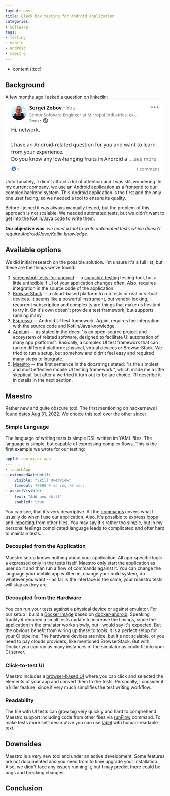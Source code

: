 ```yaml
---
layout: post
title: Black box testing for Android application
categories:
- software
tags:
- testing
- mobile
- android
- maestro
---
```



* content
{:toc}

## Background

A few months ago I asked a question on linkedin:
![linkedin_post](/assets/images/android-black-box-testing/linked_in_post_android_testing.png)

Unfortunately, it didn't attract a lot of attention and I was still wondering.
In my current company, we use an Android application as a frontend to our complex backend system.
This Android application is the first and the only one user facing, so we needed a tool to ensure its quality.

Before I joined it was always manually tested, but the problem of this approach is not scalable.
We needed automated tests, but we didn't want to get into the Kotlin/Java code to write them.

**Our objective was**: _we need a tool to write automated tests which doesn't require Android/Java/Kotlin knowledge._

## Available options

We did initial research on the possible solution.
I'm unsure it's a full list, but these are the things we've found:
1. [screenshot-tests-for-android](https://facebook.github.io/screenshot-tests-for-android) -- a [snapshot testing](https://en.wikipedia.org/wiki/Software_testing#Output_comparison_testing) testing tool, but a little unflexible if UI of your application changes often. Also, requires integration in the source code of the application.
2. [BrowserStack](https://www.browserstack.com/app-live) -- a cloud-based platform to run tests or real or virtual devices. It seems like a powerful instrument, but vendor-locking, recurrent subscription and complexity are things that make us hesitant to try it. On it's own doesn't provide a test framework, but supports running many.
3. [Espresso](https://developer.android.com/training/testing/espresso) -- Android UI test framework. Again, requires the integration with the source code and Kotlin/Java knowledge.
4. [Appium](http://appium.io/docs/en/2.1/) -- as stated in the docs: "is an open-source project and ecosystem of related software, designed to facilitate UI automation of many app platforms". Basically, a complex UI test framework that can run on different platform: physical, virtual devices or BrowserStack. We tried to run a setup, but somehow and didn't feel easy and required many steps to integrate.
5. [Maestro](https://maestro.mobile.dev) -- the first sentence in the docstrings stated: "is the simplest and most effective mobile UI testing framework.", which made me a little skeptical, but after a we tried it turn out to be are choice. I'll describe it in details in the next section.

## Maestro

Rather new and quite obscure tool.
The first mentioning on hackernews I found [dates Aug 31, 2022](https://news.ycombinator.com/item?id=32664686).
We choice this tool over the other since:

### Simple Language

The language of writing tests is simple DSL written im YAML files. The language is simple, but capable of expressing complex flows.
This is the first example we wrote for our testing:
```yaml
appId: com.mirai.app
---
- launchApp
- extendedWaitUntil:
    visible: "Skill Overview"
    timeout: 70000 # ms (eq 70 sec)
- assertVisible:
    text: "Add new skill"
    enabled: true
```
You can see, that it's very descriptive. All the [commands](https://maestro.mobile.dev/api-reference/commands) covers what I usually do when I use our application.
Also, it's possible to express [loops](https://maestro.mobile.dev/api-reference/commands/repeat) and [importing](https://maestro.mobile.dev/api-reference/commands/runflow) from other files.
You may say it's rather too simple, but in my personal feelings complicated language leads to complicated and ofter hard to maintain tests.

### Decoupled from the Application

Maestro setup knows nothing about your application. All app-specific logic a expressed only in the tests itself. Maestro only start the application as user do it and than run a flow of commands against it. You can change the language your mobile app written in, change your build system, do whatever you want -- as far is the interface is the same, your maestro tests will stay as they are.

### Decoupled from the Hardware

You can run your tests against a physical device or against emulator.
For our setup I build a [Docker Image](https://hub.docker.com/r/szobov/maestro-android-emulator) based on [docker-android](https://github.com/budtmo/docker-android).
Speaking frankly it required a small tests update to increase the timings, since the application in the emulator works slowly, but I would say it's expected.
But the obvious benefit from wiring up these to tools: it is a perfect setup for your CI pipeline.
The hardware devices are nice, but it's not scalable, or you need to pay clouds providers, like mentioned BrowserStack. But with Docker you can ran as many instances of the simulator as could fit into your CI server.

### Click-to-test UI

Maestro includes a [browser-based UI](https://maestro.mobile.dev/getting-started/maestro-studio) where you can click and selected the elements of your app and convert them to the tests.
Personally, I consider it a killer feature, since it very much simplifies the test writing workflow.

### Readability

The file with UI tests can grow big very quickly and hard to comprehend.
Maestro support including code from other files via [runFlow](https://maestro.mobile.dev/api-reference/commands/runflow) command.
To make tests more self-descriptive you can use [label](https://github.com/mobile-dev-inc/maestro/pull/1292) with human-readable text.

## Downsides

Maestro is a very new tool and under an active development. Some features are not documented and you need from to time upgrade your installation.
Also, we didn't face any issues running it, but I may predict there could be bugs and breaking changes.

## Conclusion




